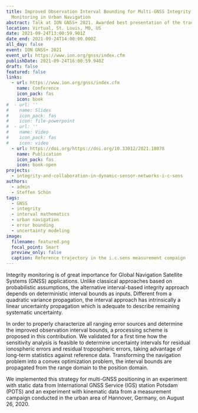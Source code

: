 ```yaml
---
title: Improved Observation Interval Bounding for Multi-GNSS Integrity
  Monitoring in Urban Navigation
abstract: Talk at ION GNSS+ 2021. Awarded best presentation of the track.
location: Virtual, St. Louis, MO, US
date: 2021-09-24T13:00:59.901Z
date_end: 2021-09-24T14:00:00.000Z
all_day: false
event: ION GNSS+ 2021
event_url: https://www.ion.org/gnss/index.cfm
publishDate: 2021-09-24T16:00:59.940Z
draft: false
featured: false
links:
  - url: https://www.ion.org/gnss/index.cfm
    name: Conference
    icon_pack: fas
    icon: book
#  - url: ''
#    name: Slides
#    icon_pack: fas
#    icon: file-powerpoint
#  - url: ''
#    name: Video
#    icon_pack: fas
#    icon: video
  - url: https://doi.org/https://doi.org/10.33012/2021.18078
    name: Publication
    icon_pack: fas
    icon: book-open
projects:
  - integrity-and-collaboration-in-dynamic-sensor-networks-i-c-sens
authors:
  - admin
  - Steffen Schön
tags:
  - GNSS
  - integrity
  - interval mathematics
  - urban navigation
  - error bounding
  - uncertainty modeling
image:
  filename: featured.png
  focal_point: Smart
  preview_only: false
  caption: Reference trajectory in the i.c.sens measurement compaign
---
```

Integrity monitoring is of great importance for Global Navigation Satellite Systems (GNSS) applications. Unlike classical approaches based on probabilistic assumptions, the alternative interval-based integrity approach depends on deterministic interval bounds as inputs. Different from a quadratic variance propagation, the interval approach has intrinsically a linear uncertainty propagation which is adequate to describe remaining systematic uncertainty. 

In order to properly characterize all ranging error sources and determine the improved observation interval bounds, a processing scheme is proposed in this contribution. We validated for a first time how the sensitivity analysis is feasible to determine uncertainty intervals for residual ionospheric errors and residual tropospheric errors, taking advantage of long-term statistics against reference data. Transforming the navigation problem into a convex optimization problem, the interval bounds are propagated from the range domain to the position domain. 

We implemented this strategy for multi-GNSS positioning in an experiment with static data from International GNSS Service (IGS) station Potsdam (POTS) and an experiment with kinematic data from a measurement campaign conducted in the urban area of Hannover, Germany, on August 26, 2020.
